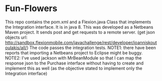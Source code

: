 # Fun-Flowers

This repo contains the pom.xml and a Flexion.java Class that implements the Integration interface. It is in java 8. This was developed as a Netbeans Maven project.
It sends post and get requests to a remote server. 
(get json objects url: http://sandbox.flexionmobile.com/javachallenge/rest/developer/ioanniskoutoulakis/all/)
The code passes the integration tests.
NOTE1: there have been reports that importing a Netbeans project to Eclipse might be buggy.
NOTE2: I've used jackson with MrBeanModule so that I can map the response json to the Purchase interface without having to create and implement this as well (as the objective stated to implement only the Integration interface)
